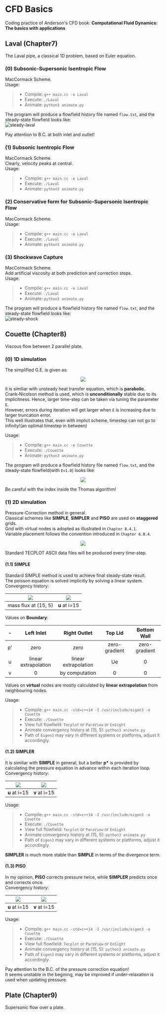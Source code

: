 # CFD Basics
Coding practice of Anderson's CFD book: __Computational Fluid Dynamics: The basics with applications__

## Laval (Chapter7)
The Laval pipe, a classical 1D problem, based on Euler equation.
### (0) Subsonic-Supersonic Isentropic Flow
MacCormack Scheme.  
Usage:
> * Compile: `g++ main.cc -o Laval`
> * Execute: `./Laval`
> * Animate: `python3 animate.py`

The program will produce a flowfield history file named `flow.txt`, and the steady-state flowfield looks like:  
![steady-laval](Laval/0/steady.png)

Pay attention to B.C. at both inlet and outlet!

### (1) Subsonic Isentropic Flow
MacCormack Scheme.  
Clearly, velocity peaks at central.  
Usage:
> * Compile: `g++ main.cc -o Laval`
> * Execute: `./Laval`
> * Animate: `python3 animate.py`

### (2) Conservative form for Subsonic-Supersonic Isentropic Flow
MacCormack Scheme.  
Usage:
> * Compile: `g++ main.cc -o Laval`
> * Execute: `./Laval`
> * Animate: `python3 animate.py`

### (3) Shockwave Capture
MacCormack Scheme.  
Add artificial viscosity at both prediction and correction steps.  
Usage:
> * Compile: `g++ main.cc -o Laval`
> * Execute: `./Laval`
> * Animate: `python3 animate.py`

The program will produce a flowfield history file named `flow.txt`, and the steady-state flowfield looks like:  
![steady-shock](Laval/3/steady.png)

## Couette (Chapter8)
Viscous flow between 2 parallel plate.  
### (0) 1D simulation
The simplified G.E. is given as:  

<div align=center><img src="Couette/1D/eqn.png"/></div>

it is similiar with unsteady heat transfer equation, which is __parabolic__.  
Crank-Nicolson method is used, which is __unconditionally__ stable due to its implicitness. Hence, larger time-step can be taken via tuning the parameter `E`.  
However, errors during iteration will get larger when `E` is increasing due to larger truncation error.  
This well illustrates that, even with implict scheme, timestep can not go to infinity!(an optimal timestep in between)

Usage:
> * Compile: `g++ main.cc -o Couette`
> * Execute: `./Couette`
> * Animate: `python3 animate.py`

The program will produce a flowfield history file named `flow.txt`, and the steady-state flowfield(with `E=1.0`) looks like:  

<div align=center><img src="Couette/1D/steady.png"/></div>

Be careful with the index inside the Thomas algorithm!

### (1) 2D simulation
Pressure-Correction method in general.  
Classical schemes like __SIMPLE__, __SIMPLER__ and __PISO__ are used on __staggered__ grids.  
Grid with virtual nodes is adopted as illustrated in `Chapter 8.4.1`.  
Variable placement follows the convention introduced in `Chapter 6.8.4`.  

<div align=center><img src="Couette/2D/grid.png"/></div>

Standard TECPLOT ASCII data files will be produced every time-step.

#### (1.1) SIMPLE
Standard SIMPLE method is used to achieve final steady-state result.  
The poisson equation is solved implicitly by solving a linear system.  
Convergency history:

|<div align=center><img src="Couette/2D/SIMPLE/mass_flux.png"/></div>|<div align=center><img src="Couette/2D/SIMPLE/u.png"/></div>|
|:-:|:-:|
|mass flux at (15, 5)|__u__ at i=15|

Values on __Boundary__:

-|Left Inlet|Right Outlet|Top Lid|Bottom Wall
:-:|:-:|:-:|:-:|:-:
p'|zero|zero|zero-gradient|zero-gradient
u|linear extrapolation|linear extrapolation|Ue|0
v|0|by computation|0|0

Values on __virtual__ nodes are mostly calculated by __linear extrapolation__ from neighbouring nodes.  

Usage:
> * Compile: `g++ main.cc -std=c++14 -I /usr/include/eigen3 -o Couette`
> * Execute: `./Couette`
> * View full flowfield: `Tecplot` or `ParaView` or `EnSight`
> * Animate convergency history at (15, 5): `python3 animate.py`
> * Path of `Eigen3` may vary in different systems or platforms, adjust it accordingly.

#### (1.2) SIMPLER
It is similiar with __SIMPLE__ in general, but a better __p*__ is provided by calculating the pressure equation in advance within each iteration loop.  
Convergency history:

|<div align=center><img src="Couette/2D/SIMPLER/u.png"/></div>|<div align=center><img src="Couette/2D/SIMPLER/v.png"/></div>|
|:-:|:-:|
|__u__ at i=15 | __v__ at i=15|

Usage:
> * Compile: `g++ main.cc -std=c++14 -I /usr/include/eigen3 -o Couette`
> * Execute: `./Couette`
> * View full flowfield: `Tecplot` or `ParaView` or `EnSight`
> * Animate convergency history at (15, 5): `python3 animate.py`
> * Path of `Eigen3` may vary in different systems or platforms, adjust it accordingly.

__SIMPLER__ is much more stable than __SIMPLE__ in terms of the divergence term.

#### (1.3) PISO
In my opinion, __PISO__ corrects pressure twice, while __SIMPLER__ predicts once and corrects once.  
Convergency history:

|<div align=center><img src="Couette/2D/PISO/u.png"/></div>|<div align=center><img src="Couette/2D/PISO/v.png"/></div>|
|:-:|:-:|
|__u__ at i=15 | __v__ at i=15|

Usage:
> * Compile: `g++ main.cc -std=c++14 -I /usr/include/eigen3 -o Couette`
> * Execute: `./Couette`
> * View full flowfield: `Tecplot` or `ParaView` or `EnSight`
> * Animate convergency history at (15, 5): `python3 animate.py`
> * Path of `Eigen3` may vary in different systems or platforms, adjust it accordingly.

Pay attention to the B.C. of the pressure correction equation!  
It seems unstable in the begining, may be improved if under-relaxation is used when updating pressure.

## Plate (Chapter9)
Supersonic flow over a plate.  
